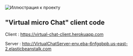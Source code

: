 ![Иллюстрация к проекту](https://media.lpgenerator.ru/images/540751/robot4-320.png)
## "Virtual micro Chat" client code

Client : https://virtual-chat-client.herokuapp.com

Server : http://VirtualChatServer-env.eba-6nfgqbpb.us-east-2.elasticbeanstalk.com
